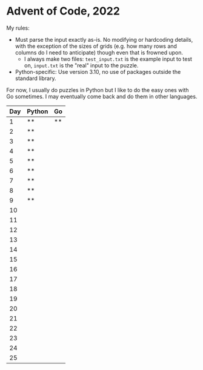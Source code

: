 # Advent of Code, 2022

My rules:
- Must parse the input exactly as-is. No modifying or hardcoding details, with the exception of the sizes of grids (e.g. how many rows and columns do I need to anticipate) though even that is frowned upon.
  - I always make two files: `test_input.txt` is the example input to test on, `input.txt` is the "real" input to the puzzle.
- Python-specific: Use version 3.10, no use of packages outside the standard library.

For now, I usually do puzzles in Python but I like to do the easy ones with Go sometimes.
I may eventually come back and do them in other languages.

| Day | Python |   Go |
| --- | ------ | ---- |
|   1 |     ** |   ** |
|   2 |     ** |      |
|   3 |     ** |      |
|   4 |     ** |      |
|   5 |     ** |      |
|   6 |     ** |      |
|   7 |     ** |      |
|   8 |     ** |      |
|   9 |     ** |      |
|  10 |        |      |
|  11 |        |      |
|  12 |        |      |
|  13 |        |      |
|  14 |        |      |
|  15 |        |      |
|  16 |        |      |
|  17 |        |      |
|  18 |        |      |
|  19 |        |      |
|  20 |        |      |
|  21 |        |      |
|  22 |        |      |
|  23 |        |      |
|  24 |        |      |
|  25 |        |      |
